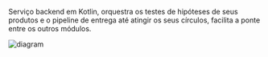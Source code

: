 Serviço backend em Kotlin, orquestra os testes de hipóteses de seus produtos e o pipeline de entrega até atingir os seus círculos, facilita a ponte entre os outros módulos.

![diagram](c3.svg)